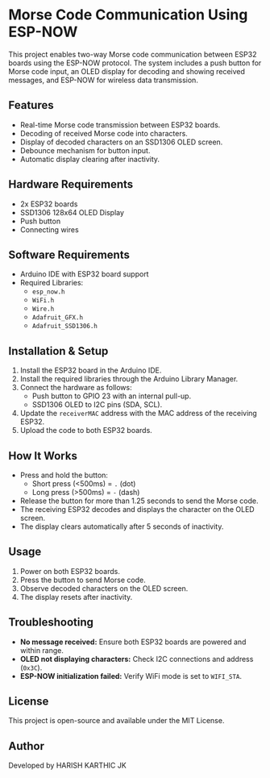 # Morse Code Communication Using ESP-NOW

This project enables two-way Morse code communication between ESP32 boards using the ESP-NOW protocol. The system includes a push button for Morse code input, an OLED display for decoding and showing received messages, and ESP-NOW for wireless data transmission.

## Features
- Real-time Morse code transmission between ESP32 boards.
- Decoding of received Morse code into characters.
- Display of decoded characters on an SSD1306 OLED screen.
- Debounce mechanism for button input.
- Automatic display clearing after inactivity.

## Hardware Requirements
- 2x ESP32 boards
- SSD1306 128x64 OLED Display
- Push button
- Connecting wires

## Software Requirements
- Arduino IDE with ESP32 board support
- Required Libraries:
  - `esp_now.h`
  - `WiFi.h`
  - `Wire.h`
  - `Adafruit_GFX.h`
  - `Adafruit_SSD1306.h`

## Installation & Setup
1. Install the ESP32 board in the Arduino IDE.
2. Install the required libraries through the Arduino Library Manager.
3. Connect the hardware as follows:
   - Push button to GPIO 23 with an internal pull-up.
   - SSD1306 OLED to I2C pins (SDA, SCL).
4. Update the `receiverMAC` address with the MAC address of the receiving ESP32.
5. Upload the code to both ESP32 boards.

## How It Works
- Press and hold the button:
  - Short press (<500ms) = `.` (dot)
  - Long press (>500ms) = `-` (dash)
- Release the button for more than 1.25 seconds to send the Morse code.
- The receiving ESP32 decodes and displays the character on the OLED screen.
- The display clears automatically after 5 seconds of inactivity.

## Usage
1. Power on both ESP32 boards.
2. Press the button to send Morse code.
3. Observe decoded characters on the OLED screen.
4. The display resets after inactivity.

## Troubleshooting
- **No message received:** Ensure both ESP32 boards are powered and within range.
- **OLED not displaying characters:** Check I2C connections and address (`0x3C`).
- **ESP-NOW initialization failed:** Verify WiFi mode is set to `WIFI_STA`.

## License
This project is open-source and available under the MIT License.

## Author
Developed by HARISH KARTHIC JK

